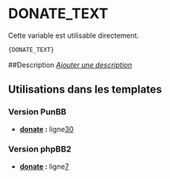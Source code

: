 # DONATE_TEXT


Cette variable est utilisable directement.

```html
{DONATE_TEXT}
```

##Description
[*Ajouter une description*](https://fa-tvars.appspot.com/var/DONATE_TEXT)

## Utilisations dans les templates

### Version PunBB
* __[donate](../tpl/var/punbb/donate.md#readme) :__ ligne[30](../tpl/src/punbb/donate.tpl#L30)

### Version phpBB2
* __[donate](../tpl/var/subsilver/donate.md#readme) :__ ligne[7](../tpl/src/subsilver/donate.tpl#L7)